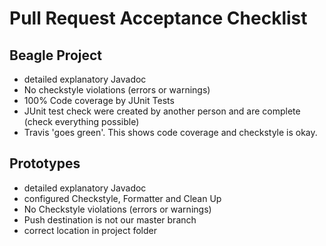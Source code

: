 # Pull Request Acceptance Checklist

## Beagle Project
 * detailed explanatory Javadoc
 * No checkstyle violations (errors or warnings)
 * 100% Code coverage by JUnit Tests
 * JUnit test check were created by another person and are complete (check everything possible)
 * Travis 'goes green'. This shows code coverage and checkstyle is okay.

## Prototypes
 * detailed explanatory Javadoc
 * configured Checkstyle, Formatter and Clean Up
 * No Checkstyle violations (errors or warnings)
 * Push destination is not our master branch
 * correct location in project folder
